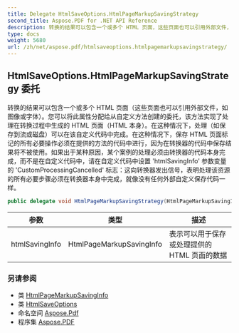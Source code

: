 ```yaml
---
title: Delegate HtmlSaveOptions.HtmlPageMarkupSavingStrategy
second_title: Aspose.PDF for .NET API Reference
description: 转换的结果可以包含一个或多个 HTML 页面，这些页面也可以引用外部文件，如图像或字体。您可以将此属性分配给从自定义方法创建的委托，该方法实现了处理在转换过程中生成的 HTML 页面（HTML 本身）。在这种情况下，处理（如保存到流或磁盘）可以在该自定义代码中完成。在这种情况下，保存 HTML 页面标记的所有必要操作必须在提供的方法的代码中进行，因为在转换器的代码中保存结果将不被使用。如果出于某种原因，某个案例的处理必须由转换器的代码本身完成，而不是在自定义代码中，请在自定义代码中设置 'htmlSavingInfo' 参数变量的 'CustomProcessingCancelled' 标志：这向转换器发出信号，表明处理该资源的所有必要步骤必须在转换器本身中完成，就像没有任何外部自定义保存代码一样。
type: docs
weight: 5680
url: /zh/net/aspose.pdf/htmlsaveoptions.htmlpagemarkupsavingstrategy/
---
```

## HtmlSaveOptions.HtmlPageMarkupSavingStrategy 委托

转换的结果可以包含一个或多个 HTML 页面（这些页面也可以引用外部文件，如图像或字体）。您可以将此属性分配给从自定义方法创建的委托，该方法实现了处理在转换过程中生成的 HTML 页面（HTML 本身）。在这种情况下，处理（如保存到流或磁盘）可以在该自定义代码中完成。在这种情况下，保存 HTML 页面标记的所有必要操作必须在提供的方法的代码中进行，因为在转换器的代码中保存结果将不被使用。如果出于某种原因，某个案例的处理必须由转换器的代码本身完成，而不是在自定义代码中，请在自定义代码中设置 'htmlSavingInfo' 参数变量的 'CustomProcessingCancelled' 标志：这向转换器发出信号，表明处理该资源的所有必要步骤必须在转换器本身中完成，就像没有任何外部自定义保存代码一样。

```csharp
public delegate void HtmlPageMarkupSavingStrategy(HtmlPageMarkupSavingInfo htmlSavingInfo);
```

| 参数 | 类型 | 描述 |
| --- | --- | --- |
| htmlSavingInfo | HtmlPageMarkupSavingInfo | 表示可以用于保存或处理提供的 HTML 页面的数据 |

### 另请参阅

* 类 [HtmlPageMarkupSavingInfo](../htmlsaveoptions.htmlpagemarkupsavinginfo/)
* 类 [HtmlSaveOptions](../htmlsaveoptions/)
* 命名空间 [Aspose.Pdf](../../aspose.pdf/)
* 程序集 [Aspose.PDF](../../)